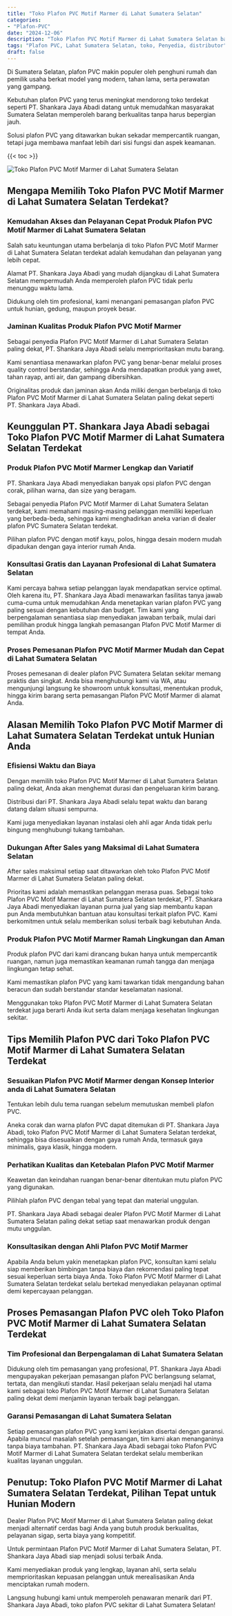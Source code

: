 ```yaml
---
title: "Toko Plafon PVC Motif Marmer di Lahat Sumatera Selatan"
categories: 
- "Plafon-PVC"
date: "2024-12-06"
description: "Toko Plafon PVC Motif Marmer di Lahat Sumatera Selatan bagi tempat tinggal, office, serta toko. Produk unggulan, beragam motif, pilihan warna modern, dengan layanan instalasi ditangani oleh teknisi berpengalaman serta garansi resmi!|Jasa penjualan Plafon PVC Motif Marmer di Lahat Sumatera Selatan bagi kebutuhan tempat tinggal, office, maupun gerai, dengan plafon terbaik dan pemasangan oleh teknisi profesional dan garansi resmi.|Solusi Plafon PVC Motif Marmer di Lahat Sumatera Selatan yang andal untuk hunian, kantor, dan ritel, dengan produk terbaik dan pemasangan ditangani oleh tim ahli dan jaminan resmi.|Penjualan Plafon PVC Motif Marmer di Lahat Sumatera Selatan untuk hunian, perkantoran, dan ritel, beserta plafon unggulan dan instalasi oleh teknisi berpengalaman, lengkap beserta kepastian resmi.}"
tags: "Plafon PVC, Lahat Sumatera Selatan, toko, Penyedia, distributor"
draft: false
---
```


Di Sumatera Selatan, plafon PVC makin populer oleh penghuni rumah dan pemilik usaha berkat model yang modern, tahan lama, serta perawatan yang gampang.

Kebutuhan plafon PVC yang terus meningkat mendorong toko terdekat seperti PT. Shankara Jaya Abadi datang untuk memudahkan masyarakat Sumatera Selatan memperoleh barang berkualitas tanpa harus bepergian jauh.

Solusi plafon PVC yang ditawarkan bukan sekadar mempercantik ruangan, tetapi juga membawa manfaat lebih dari sisi fungsi dan aspek keamanan.

{{< toc >}}

![Toko Plafon PVC Motif Marmer di Lahat Sumatera Selatan](/images/Plafon-PVC/Toko-Plafon-PVC-Motif-Marmer-di-Lahat-Sumatera-Selatan.png)


## Mengapa Memilih Toko Plafon PVC Motif Marmer di Lahat Sumatera Selatan Terdekat?

### Kemudahan Akses dan Pelayanan Cepat Produk Plafon PVC Motif Marmer di Lahat Sumatera Selatan

Salah satu keuntungan utama berbelanja di toko Plafon PVC Motif Marmer di Lahat Sumatera Selatan terdekat adalah kemudahan dan pelayanan yang lebih cepat.

Alamat PT. Shankara Jaya Abadi yang mudah dijangkau di Lahat Sumatera Selatan mempermudah Anda memperoleh plafon PVC tidak perlu menunggu waktu lama.

Didukung oleh tim profesional, kami menangani pemasangan plafon PVC untuk hunian, gedung, maupun proyek besar.

### Jaminan Kualitas Produk Plafon PVC Motif Marmer

Sebagai penyedia Plafon PVC Motif Marmer di Lahat Sumatera Selatan paling dekat, PT. Shankara Jaya Abadi selalu memprioritaskan mutu barang.

Kami senantiasa menawarkan plafon PVC yang benar-benar melalui proses quality control berstandar, sehingga Anda mendapatkan produk yang awet, tahan rayap, anti air, dan gampang dibersihkan.

Originalitas produk dan jaminan akan Anda miliki dengan berbelanja di toko Plafon PVC Motif Marmer di Lahat Sumatera Selatan paling dekat seperti PT. Shankara Jaya Abadi.

## Keunggulan PT. Shankara Jaya Abadi sebagai Toko Plafon PVC Motif Marmer di Lahat Sumatera Selatan Terdekat

### Produk Plafon PVC Motif Marmer Lengkap dan Variatif

PT. Shankara Jaya Abadi menyediakan banyak opsi plafon PVC dengan corak, pilihan warna, dan size yang beragam.

Sebagai penyedia Plafon PVC Motif Marmer di Lahat Sumatera Selatan terdekat, kami memahami masing-masing pelanggan memiliki keperluan yang berbeda-beda, sehingga kami menghadirkan aneka varian di dealer plafon PVC Sumatera Selatan terdekat.

Pilihan plafon PVC dengan motif kayu, polos, hingga desain modern mudah dipadukan dengan gaya interior rumah Anda.

### Konsultasi Gratis dan Layanan Profesional di Lahat Sumatera Selatan

Kami percaya bahwa setiap pelanggan layak mendapatkan service optimal. Oleh karena itu, PT. Shankara Jaya Abadi menawarkan fasilitas tanya jawab cuma-cuma untuk memudahkan Anda menetapkan varian plafon PVC yang paling sesuai dengan kebutuhan dan budget. Tim kami yang berpengalaman senantiasa siap menyediakan jawaban terbaik, mulai dari pemilihan produk hingga langkah pemasangan Plafon PVC Motif Marmer di tempat Anda.

### Proses Pemesanan Plafon PVC Motif Marmer Mudah dan Cepat di Lahat Sumatera Selatan

Proses pemesanan di dealer plafon PVC Sumatera Selatan sekitar memang praktis dan singkat. Anda bisa menghubungi kami via WA, atau mengunjungi langsung ke showroom untuk konsultasi, menentukan produk, hingga kirim barang serta pemasangan Plafon PVC Motif Marmer di alamat Anda.

## Alasan Memilih Toko Plafon PVC Motif Marmer di Lahat Sumatera Selatan Terdekat untuk Hunian Anda

### Efisiensi Waktu dan Biaya

Dengan memilih toko Plafon PVC Motif Marmer di Lahat Sumatera Selatan paling dekat, Anda akan menghemat durasi dan pengeluaran kirim barang.

Distribusi dari PT. Shankara Jaya Abadi selalu tepat waktu dan barang datang dalam situasi sempurna.

Kami juga menyediakan layanan instalasi oleh ahli agar Anda tidak perlu bingung menghubungi tukang tambahan.

### Dukungan After Sales yang Maksimal di Lahat Sumatera Selatan

After sales maksimal setiap saat ditawarkan oleh toko Plafon PVC Motif Marmer di Lahat Sumatera Selatan paling dekat.

Prioritas kami adalah memastikan pelanggan merasa puas. Sebagai toko Plafon PVC Motif Marmer di Lahat Sumatera Selatan terdekat, PT. Shankara Jaya Abadi menyediakan layanan purna jual yang siap membantu kapan pun Anda membutuhkan bantuan atau konsultasi terkait plafon PVC. Kami berkomitmen untuk selalu memberikan solusi terbaik bagi kebutuhan Anda.

### Produk Plafon PVC Motif Marmer Ramah Lingkungan dan Aman

Produk plafon PVC dari kami dirancang bukan hanya untuk mempercantik ruangan, namun juga memastikan keamanan rumah tangga dan menjaga lingkungan tetap sehat.

Kami memastikan plafon PVC yang kami tawarkan tidak mengandung bahan beracun dan sudah berstandar standar keselamatan nasional.

Menggunakan toko Plafon PVC Motif Marmer di Lahat Sumatera Selatan terdekat juga berarti Anda ikut serta dalam menjaga kesehatan lingkungan sekitar.

## Tips Memilih Plafon PVC dari Toko Plafon PVC Motif Marmer di Lahat Sumatera Selatan Terdekat

### Sesuaikan Plafon PVC Motif Marmer dengan Konsep Interior anda di Lahat Sumatera Selatan

Tentukan lebih dulu tema ruangan sebelum memutuskan membeli plafon PVC.

Aneka corak dan warna plafon PVC dapat ditemukan di PT. Shankara Jaya Abadi, toko Plafon PVC Motif Marmer di Lahat Sumatera Selatan terdekat, sehingga bisa disesuaikan dengan gaya rumah Anda, termasuk gaya minimalis, gaya klasik, hingga modern.

### Perhatikan Kualitas dan Ketebalan Plafon PVC Motif Marmer

Keawetan dan keindahan ruangan benar-benar ditentukan mutu plafon PVC yang digunakan.

Pilihlah plafon PVC dengan tebal yang tepat dan material unggulan.

PT. Shankara Jaya Abadi sebagai dealer Plafon PVC Motif Marmer di Lahat Sumatera Selatan paling dekat setiap saat menawarkan produk dengan mutu unggulan.

### Konsultasikan dengan Ahli Plafon PVC Motif Marmer

Apabila Anda belum yakin menetapkan plafon PVC, konsultan kami selalu siap memberikan bimbingan tanpa biaya dan rekomendasi paling tepat sesuai keperluan serta biaya Anda. Toko Plafon PVC Motif Marmer di Lahat Sumatera Selatan terdekat selalu bertekad menyediakan pelayanan optimal demi kepercayaan pelanggan.

## Proses Pemasangan Plafon PVC oleh Toko Plafon PVC Motif Marmer di Lahat Sumatera Selatan Terdekat

### Tim Profesional dan Berpengalaman di Lahat Sumatera Selatan

Didukung oleh tim pemasangan yang profesional, PT. Shankara Jaya Abadi mengupayakan pekerjaan pemasangan plafon PVC berlangsung selamat, tertata, dan mengikuti standar. Hasil pekerjaan selalu menjadi hal utama kami sebagai toko Plafon PVC Motif Marmer di Lahat Sumatera Selatan paling dekat demi menjamin layanan terbaik bagi pelanggan.

### Garansi Pemasangan di Lahat Sumatera Selatan

Setiap pemasangan plafon PVC yang kami kerjakan disertai dengan garansi. Apabila muncul masalah setelah pemasangan, tim kami akan menanganinya tanpa biaya tambahan. PT. Shankara Jaya Abadi sebagai toko Plafon PVC Motif Marmer di Lahat Sumatera Selatan terdekat selalu memberikan kualitas layanan unggulan.

## Penutup: Toko Plafon PVC Motif Marmer di Lahat Sumatera Selatan Terdekat, Pilihan Tepat untuk Hunian Modern

Dealer Plafon PVC Motif Marmer di Lahat Sumatera Selatan paling dekat menjadi alternatif cerdas bagi Anda yang butuh produk berkualitas, pelayanan sigap, serta biaya yang kompetitif.

Untuk permintaan Plafon PVC Motif Marmer di Lahat Sumatera Selatan, PT. Shankara Jaya Abadi siap menjadi solusi terbaik Anda.

Kami menyediakan produk yang lengkap, layanan ahli, serta selalu memprioritaskan kepuasan pelanggan untuk merealisasikan Anda menciptakan rumah modern.

Langsung hubungi kami untuk memperoleh penawaran menarik dari PT. Shankara Jaya Abadi, toko plafon PVC sekitar di Lahat Sumatera Selatan!